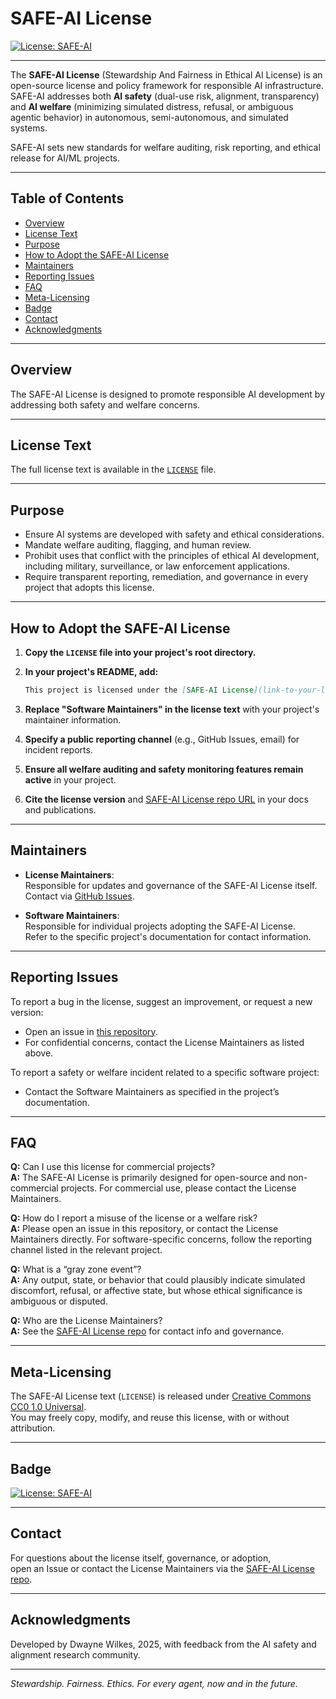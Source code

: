 # SAFE-AI License

[![License: SAFE-AI](https://img.shields.io/badge/License-SAFE--AI-blueviolet.svg)](https://github.com/DwayneWilkes/SAFE-AI-License)

---

The **SAFE-AI License** (Stewardship And Fairness in Ethical AI License) is an open-source license and policy framework for responsible AI infrastructure. SAFE-AI addresses both **AI safety** (dual-use risk, alignment, transparency) and **AI welfare** (minimizing simulated distress, refusal, or ambiguous agentic behavior) in autonomous, semi-autonomous, and simulated systems.

SAFE-AI sets new standards for welfare auditing, risk reporting, and ethical release for AI/ML projects.

---

## Table of Contents

- [Overview](#overview)
- [License Text](#license-text)
- [Purpose](#purpose)
- [How to Adopt the SAFE-AI License](#how-to-adopt-the-safe-ai-license)
- [Maintainers](#maintainers)
- [Reporting Issues](#reporting-issues)
- [FAQ](#faq)
- [Meta-Licensing](#meta-licensing)
- [Badge](#badge)
- [Contact](#contact)
- [Acknowledgments](#acknowledgments)

---

## Overview

The SAFE-AI License is designed to promote responsible AI development by addressing both safety and welfare concerns.

---

## License Text

The full license text is available in the [`LICENSE`](LICENSE) file.

---

## Purpose

- Ensure AI systems are developed with safety and ethical considerations.
- Mandate welfare auditing, flagging, and human review.
- Prohibit uses that conflict with the principles of ethical AI development, including military, surveillance, or law enforcement applications.
- Require transparent reporting, remediation, and governance in every project that adopts this license.

---

## How to Adopt the SAFE-AI License

1. **Copy the `LICENSE` file into your project's root directory.**
2. **In your project's README, add:**

    ```markdown
    This project is licensed under the [SAFE-AI License](link-to-your-license-file).
    ```

3. **Replace "Software Maintainers" in the license text** with your project's maintainer information.
4. **Specify a public reporting channel** (e.g., GitHub Issues, email) for incident reports.
5. **Ensure all welfare auditing and safety monitoring features remain active** in your project.
6. **Cite the license version** and [SAFE-AI License repo URL](https://github.com/DwayneWilkes/SAFE-AI-License) in your docs and publications.

---

## Maintainers

- **License Maintainers**:  
  Responsible for updates and governance of the SAFE-AI License itself.  
  Contact via [GitHub Issues](https://github.com/DwayneWilkes/SAFE-AI-License/issues).

- **Software Maintainers**:  
  Responsible for individual projects adopting the SAFE-AI License.  
  Refer to the specific project's documentation for contact information.

---

## Reporting Issues

To report a bug in the license, suggest an improvement, or request a new version:  
- Open an issue in [this repository](https://github.com/DwayneWilkes/SAFE-AI-License/issues).
- For confidential concerns, contact the License Maintainers as listed above.

To report a safety or welfare incident related to a specific software project:  
- Contact the Software Maintainers as specified in the project’s documentation.

---

## FAQ

**Q:** Can I use this license for commercial projects?  
**A:** The SAFE-AI License is primarily designed for open-source and non-commercial projects. For commercial use, please contact the License Maintainers.

**Q:** How do I report a misuse of the license or a welfare risk?  
**A:** Please open an issue in this repository, or contact the License Maintainers directly. For software-specific concerns, follow the reporting channel listed in the relevant project.

**Q:** What is a “gray zone event”?  
**A:** Any output, state, or behavior that could plausibly indicate simulated discomfort, refusal, or affective state, but whose ethical significance is ambiguous or disputed.

**Q:** Who are the License Maintainers?  
**A:** See the [SAFE-AI License repo](https://github.com/DwayneWilkes/SAFE-AI-License) for contact info and governance.

---

## Meta-Licensing

The SAFE-AI License text (`LICENSE`) is released under [Creative Commons CC0 1.0 Universal](https://creativecommons.org/publicdomain/zero/1.0/).  
You may freely copy, modify, and reuse this license, with or without attribution.

---

## Badge

[![License: SAFE-AI](https://img.shields.io/badge/License-SAFE--AI-blueviolet.svg)](https://github.com/DwayneWilkes/SAFE-AI-License)

---

## Contact

For questions about the license itself, governance, or adoption,  
open an Issue or contact the License Maintainers via the [SAFE-AI License repo](https://github.com/DwayneWilkes/SAFE-AI-License).

---

## Acknowledgments

Developed by Dwayne Wilkes, 2025, with feedback from the AI safety and alignment research community.

---

*Stewardship. Fairness. Ethics. For every agent, now and in the future.*
